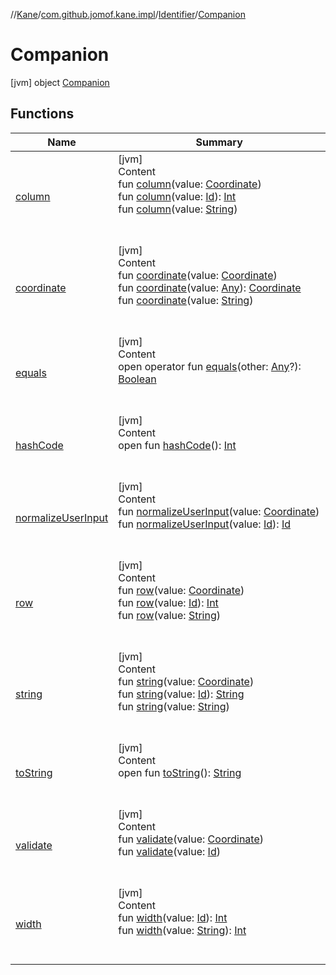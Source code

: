 //[Kane](../../../index.md)/[com.github.jomof.kane.impl](../../index.md)/[Identifier](../index.md)/[Companion](index.md)



# Companion  
 [jvm] object [Companion](index.md)   


## Functions  
  
|  Name|  Summary| 
|---|---|
| <a name="com.github.jomof.kane.impl/Identifier.Companion/column/#com.github.jomof.kane.impl.Coordinate/PointingToDeclaration/"></a>[column](column.md)| <a name="com.github.jomof.kane.impl/Identifier.Companion/column/#com.github.jomof.kane.impl.Coordinate/PointingToDeclaration/"></a>[jvm]  <br>Content  <br>fun [column](column.md)(value: [Coordinate](../../-coordinate/index.md))  <br>fun [column](column.md)(value: [Id](../../index.md#%5Bcom.github.jomof.kane.impl%2FId%2F%2F%2FPointingToDeclaration%2F%5D%2FClasslikes%2F-1277482401)): [Int](https://kotlinlang.org/api/latest/jvm/stdlib/kotlin/-int/index.html)  <br>fun [column](column.md)(value: [String](https://kotlinlang.org/api/latest/jvm/stdlib/kotlin/-string/index.html))  <br><br><br>
| <a name="com.github.jomof.kane.impl/Identifier.Companion/coordinate/#com.github.jomof.kane.impl.Coordinate/PointingToDeclaration/"></a>[coordinate](coordinate.md)| <a name="com.github.jomof.kane.impl/Identifier.Companion/coordinate/#com.github.jomof.kane.impl.Coordinate/PointingToDeclaration/"></a>[jvm]  <br>Content  <br>fun [coordinate](coordinate.md)(value: [Coordinate](../../-coordinate/index.md))  <br>fun [coordinate](coordinate.md)(value: [Any](https://kotlinlang.org/api/latest/jvm/stdlib/kotlin/-any/index.html)): [Coordinate](../../-coordinate/index.md)  <br>fun [coordinate](coordinate.md)(value: [String](https://kotlinlang.org/api/latest/jvm/stdlib/kotlin/-string/index.html))  <br><br><br>
| <a name="kotlin/Any/equals/#kotlin.Any?/PointingToDeclaration/"></a>[equals](../../../com.github.jomof.kane.impl.types/-double-algebraic-type/index.md#%5Bkotlin%2FAny%2Fequals%2F%23kotlin.Any%3F%2FPointingToDeclaration%2F%5D%2FFunctions%2F-1277482401)| <a name="kotlin/Any/equals/#kotlin.Any?/PointingToDeclaration/"></a>[jvm]  <br>Content  <br>open operator fun [equals](../../../com.github.jomof.kane.impl.types/-double-algebraic-type/index.md#%5Bkotlin%2FAny%2Fequals%2F%23kotlin.Any%3F%2FPointingToDeclaration%2F%5D%2FFunctions%2F-1277482401)(other: [Any](https://kotlinlang.org/api/latest/jvm/stdlib/kotlin/-any/index.html)?): [Boolean](https://kotlinlang.org/api/latest/jvm/stdlib/kotlin/-boolean/index.html)  <br><br><br>
| <a name="kotlin/Any/hashCode/#/PointingToDeclaration/"></a>[hashCode](../../../com.github.jomof.kane.impl.types/-double-algebraic-type/index.md#%5Bkotlin%2FAny%2FhashCode%2F%23%2FPointingToDeclaration%2F%5D%2FFunctions%2F-1277482401)| <a name="kotlin/Any/hashCode/#/PointingToDeclaration/"></a>[jvm]  <br>Content  <br>open fun [hashCode](../../../com.github.jomof.kane.impl.types/-double-algebraic-type/index.md#%5Bkotlin%2FAny%2FhashCode%2F%23%2FPointingToDeclaration%2F%5D%2FFunctions%2F-1277482401)(): [Int](https://kotlinlang.org/api/latest/jvm/stdlib/kotlin/-int/index.html)  <br><br><br>
| <a name="com.github.jomof.kane.impl/Identifier.Companion/normalizeUserInput/#com.github.jomof.kane.impl.Coordinate/PointingToDeclaration/"></a>[normalizeUserInput](normalize-user-input.md)| <a name="com.github.jomof.kane.impl/Identifier.Companion/normalizeUserInput/#com.github.jomof.kane.impl.Coordinate/PointingToDeclaration/"></a>[jvm]  <br>Content  <br>fun [normalizeUserInput](normalize-user-input.md)(value: [Coordinate](../../-coordinate/index.md))  <br>fun [normalizeUserInput](normalize-user-input.md)(value: [Id](../../index.md#%5Bcom.github.jomof.kane.impl%2FId%2F%2F%2FPointingToDeclaration%2F%5D%2FClasslikes%2F-1277482401)): [Id](../../index.md#%5Bcom.github.jomof.kane.impl%2FId%2F%2F%2FPointingToDeclaration%2F%5D%2FClasslikes%2F-1277482401)  <br><br><br>
| <a name="com.github.jomof.kane.impl/Identifier.Companion/row/#com.github.jomof.kane.impl.Coordinate/PointingToDeclaration/"></a>[row](row.md)| <a name="com.github.jomof.kane.impl/Identifier.Companion/row/#com.github.jomof.kane.impl.Coordinate/PointingToDeclaration/"></a>[jvm]  <br>Content  <br>fun [row](row.md)(value: [Coordinate](../../-coordinate/index.md))  <br>fun [row](row.md)(value: [Id](../../index.md#%5Bcom.github.jomof.kane.impl%2FId%2F%2F%2FPointingToDeclaration%2F%5D%2FClasslikes%2F-1277482401)): [Int](https://kotlinlang.org/api/latest/jvm/stdlib/kotlin/-int/index.html)  <br>fun [row](row.md)(value: [String](https://kotlinlang.org/api/latest/jvm/stdlib/kotlin/-string/index.html))  <br><br><br>
| <a name="com.github.jomof.kane.impl/Identifier.Companion/string/#com.github.jomof.kane.impl.Coordinate/PointingToDeclaration/"></a>[string](string.md)| <a name="com.github.jomof.kane.impl/Identifier.Companion/string/#com.github.jomof.kane.impl.Coordinate/PointingToDeclaration/"></a>[jvm]  <br>Content  <br>fun [string](string.md)(value: [Coordinate](../../-coordinate/index.md))  <br>fun [string](string.md)(value: [Id](../../index.md#%5Bcom.github.jomof.kane.impl%2FId%2F%2F%2FPointingToDeclaration%2F%5D%2FClasslikes%2F-1277482401)): [String](https://kotlinlang.org/api/latest/jvm/stdlib/kotlin/-string/index.html)  <br>fun [string](string.md)(value: [String](https://kotlinlang.org/api/latest/jvm/stdlib/kotlin/-string/index.html))  <br><br><br>
| <a name="kotlin/Any/toString/#/PointingToDeclaration/"></a>[toString](../../../com.github.jomof.kane.impl.types/-object-kane-type/-companion/index.md#%5Bkotlin%2FAny%2FtoString%2F%23%2FPointingToDeclaration%2F%5D%2FFunctions%2F-1277482401)| <a name="kotlin/Any/toString/#/PointingToDeclaration/"></a>[jvm]  <br>Content  <br>open fun [toString](../../../com.github.jomof.kane.impl.types/-object-kane-type/-companion/index.md#%5Bkotlin%2FAny%2FtoString%2F%23%2FPointingToDeclaration%2F%5D%2FFunctions%2F-1277482401)(): [String](https://kotlinlang.org/api/latest/jvm/stdlib/kotlin/-string/index.html)  <br><br><br>
| <a name="com.github.jomof.kane.impl/Identifier.Companion/validate/#com.github.jomof.kane.impl.Coordinate/PointingToDeclaration/"></a>[validate](validate.md)| <a name="com.github.jomof.kane.impl/Identifier.Companion/validate/#com.github.jomof.kane.impl.Coordinate/PointingToDeclaration/"></a>[jvm]  <br>Content  <br>fun [validate](validate.md)(value: [Coordinate](../../-coordinate/index.md))  <br>fun [validate](validate.md)(value: [Id](../../index.md#%5Bcom.github.jomof.kane.impl%2FId%2F%2F%2FPointingToDeclaration%2F%5D%2FClasslikes%2F-1277482401))  <br><br><br>
| <a name="com.github.jomof.kane.impl/Identifier.Companion/width/#kotlin.Any/PointingToDeclaration/"></a>[width](width.md)| <a name="com.github.jomof.kane.impl/Identifier.Companion/width/#kotlin.Any/PointingToDeclaration/"></a>[jvm]  <br>Content  <br>fun [width](width.md)(value: [Id](../../index.md#%5Bcom.github.jomof.kane.impl%2FId%2F%2F%2FPointingToDeclaration%2F%5D%2FClasslikes%2F-1277482401)): [Int](https://kotlinlang.org/api/latest/jvm/stdlib/kotlin/-int/index.html)  <br>fun [width](width.md)(value: [String](https://kotlinlang.org/api/latest/jvm/stdlib/kotlin/-string/index.html)): [Int](https://kotlinlang.org/api/latest/jvm/stdlib/kotlin/-int/index.html)  <br><br><br>


